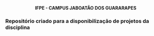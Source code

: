 <center>
<strong>IFPE - CAMPUS JABOATÃO DOS GUARARAPES</strong> <br>
</center>
<h3>Repositório criado para a disponibilização de projetos da disciplina</h3> <br>
